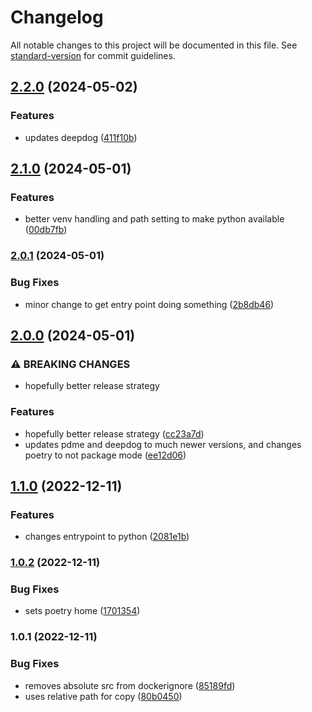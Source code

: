 # Changelog

All notable changes to this project will be documented in this file. See [standard-version](https://github.com/conventional-changelog/standard-version) for commit guidelines.

## [2.2.0](https://github.com/dmallubhotla/deepdogdocker/compare/v2.1.0...v2.2.0) (2024-05-02)


### Features

* updates deepdog ([411f10b](https://github.com/dmallubhotla/deepdogdocker/commit/411f10bd38939a3d7887748b393e7c5e86d024fd))

## [2.1.0](https://github.com/dmallubhotla/deepdogdocker/compare/v2.0.1...v2.1.0) (2024-05-01)


### Features

* better venv handling and path setting to make python available ([00db7fb](https://github.com/dmallubhotla/deepdogdocker/commit/00db7fb1314c2ef7a74c183b0faf4f9769e146e6))

### [2.0.1](https://github.com/dmallubhotla/deepdogdocker/compare/v2.0.0...v2.0.1) (2024-05-01)


### Bug Fixes

* minor change to get entry point doing something ([2b8db46](https://github.com/dmallubhotla/deepdogdocker/commit/2b8db46b56b78206a89dc0df8710b2d18ded7966))

## [2.0.0](https://github.com/dmallubhotla/deepdogdocker/compare/v1.1.0...v2.0.0) (2024-05-01)


### ⚠ BREAKING CHANGES

* hopefully better release strategy

### Features

* hopefully better release strategy ([cc23a7d](https://github.com/dmallubhotla/deepdogdocker/commit/cc23a7d654b5e0da3304ab560dc2f5353031228f))
* updates pdme and deepdog to much newer versions, and changes poetry to not package mode ([ee12d06](https://github.com/dmallubhotla/deepdogdocker/commit/ee12d06daab78664f70f89e03fd8d5c41e6ddd87))

## [1.1.0](https://github.com/dmallubhotla/deepdogdocker/compare/v1.0.2...v1.1.0) (2022-12-11)


### Features

* changes entrypoint to python ([2081e1b](https://github.com/dmallubhotla/deepdogdocker/commit/2081e1b336742dbb96e298f911d12b1e6f4c8918))

### [1.0.2](https://github.com/dmallubhotla/deepdogdocker/compare/v1.0.1...v1.0.2) (2022-12-11)


### Bug Fixes

* sets poetry home ([1701354](https://github.com/dmallubhotla/deepdogdocker/commit/170135468d11030f92b181165ddc8522f11c2ed2))

### 1.0.1 (2022-12-11)


### Bug Fixes

* removes absolute src from dockerignore ([85189fd](https://github.com/dmallubhotla/deepdogdocker/commit/85189fd6fef83adc307257e75656e2cbfc532ddd))
* uses relative path for copy ([80b0450](https://github.com/dmallubhotla/deepdogdocker/commit/80b0450ffc0207c43ece753aeabcfd13df38296c))
